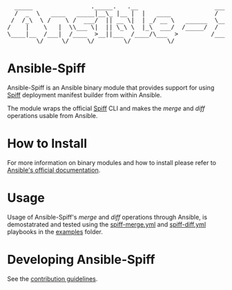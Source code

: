 <pre>
  _____                ._____.   .__                     _________      .__  _____  _____ 
  /  _  \   ____   _____|__\_ |__ |  |   ____            /   _____/_____ |__|/ ____\/ ____\
 /  /_\  \ /    \ /  ___/  || __ \|  | _/ __ \   ______  \_____  \\____ \|  \   __\\   __\ 
/    |    \   |  \\___ \|  || \_\ \  |_\  ___/  /_____/  /        \  |_> >  ||  |   |  |   
\____|__  /___|  /____  >__||___  /____/\___  >         /_______  /   __/|__||__|   |__|   
        \/     \/     \/        \/          \/                  \/|__|   
</pre>
# Ansible-Spiff

 Ansible-Spiff is an Ansible binary module that provides support for using [Spiff](https://github.com/cloudfoundry-incubator/spiff) deployment manifest builder from within Ansible.
 
 The module wraps the official [Spiff](https://github.com/cloudfoundry-incubator/spiff) CLI and makes the _*merge*_ and _*diff*_ operations usable from Ansible.
 
# How to Install
 
 For more information on binary modules and how to install please refer to [Ansible's official documentation](http://docs.ansible.com/ansible/).
 
# Usage
  
  Usage of Ansible-Spiff's _*merge*_ and _*diff*_ operations through Ansible, is demostatrated and tested using the [spiff-merge.yml](https://github.com/ipolyzos/ansible-spiff/tree/master/examples/spiff-merge.yml) and [spiff-diff.yml](https://github.com/ipolyzos/ansible-spiff/tree/master/examples/spiff-diff.yml) playbooks in the [examples](https://github.com/ipolyzos/ansible-spiff/tree/master/examples) folder.
 
# Developing Ansible-Spiff
 
 See the [contribution guidelines](https://github.com/ipolyzos/ansible-spiff/tree/master/CONTRIBUTING.md).
 
